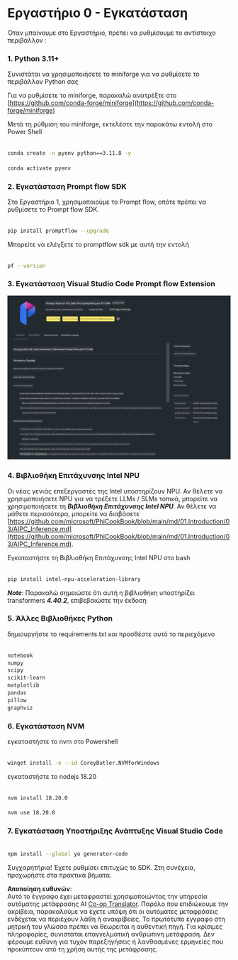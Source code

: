 <!--
CO_OP_TRANSLATOR_METADATA:
{
  "original_hash": "a4ef39027902e82f2c33d568d2a2259a",
  "translation_date": "2025-07-17T03:50:31+00:00",
  "source_file": "md/02.Application/02.Code/Phi3/VSCodeExt/HOL/AIPC/01.Installations.md",
  "language_code": "el"
}
-->
# **Εργαστήριο 0 - Εγκατάσταση**

Όταν μπαίνουμε στο Εργαστήριο, πρέπει να ρυθμίσουμε το αντίστοιχο περιβάλλον :


### **1. Python 3.11+**

Συνιστάται να χρησιμοποιήσετε το miniforge για να ρυθμίσετε το περιβάλλον Python σας

Για να ρυθμίσετε το miniforge, παρακαλώ ανατρέξτε στο [https://github.com/conda-forge/miniforge](https://github.com/conda-forge/miniforge)

Μετά τη ρύθμιση του miniforge, εκτελέστε την παρακάτω εντολή στο Power Shell

```bash

conda create -n pyenv python==3.11.8 -y

conda activate pyenv

```


### **2. Εγκατάσταση Prompt flow SDK**

Στο Εργαστήριο 1, χρησιμοποιούμε το Prompt flow, οπότε πρέπει να ρυθμίσετε το Prompt flow SDK.

```bash

pip install promptflow --upgrade

```

Μπορείτε να ελέγξετε το promptflow sdk με αυτή την εντολή


```bash

pf --version

```

### **3. Εγκατάσταση Visual Studio Code Prompt flow Extension**

![pf](../../../../../../../../../translated_images/pf_ext.8cf76b5846e9b8562b0dd276004237b3ff3797066b9f912d39c0ae6c88b35878.el.png)


### **4. Βιβλιοθήκη Επιτάχυνσης Intel NPU**

Οι νέας γενιάς επεξεργαστές της Intel υποστηρίζουν NPU. Αν θέλετε να χρησιμοποιήσετε NPU για να τρέξετε LLMs / SLMs τοπικά, μπορείτε να χρησιμοποιήσετε τη ***Βιβλιοθήκη Επιτάχυνσης Intel NPU***. Αν θέλετε να μάθετε περισσότερα, μπορείτε να διαβάσετε [https://github.com/microsoft/PhiCookBook/blob/main/md/01.Introduction/03/AIPC_Inference.md](https://github.com/microsoft/PhiCookBook/blob/main/md/01.Introduction/03/AIPC_Inference.md).

Εγκαταστήστε τη Βιβλιοθήκη Επιτάχυνσης Intel NPU στο bash


```bash

pip install intel-npu-acceleration-library

```

***Note***: Παρακαλώ σημειώστε ότι αυτή η βιβλιοθήκη υποστηρίζει transformers ***4.40.2***, επιβεβαιώστε την έκδοση


### **5. Άλλες Βιβλιοθήκες Python**


δημιουργήστε το requirements.txt και προσθέστε αυτό το περιεχόμενο

```txt

notebook
numpy 
scipy 
scikit-learn 
matplotlib 
pandas 
pillow 
graphviz

```


### **6. Εγκατάσταση NVM**

εγκαταστήστε το nvm στο Powershell 


```bash

winget install -e --id CoreyButler.NVMforWindows

```

εγκαταστήστε το nodejs 18.20


```bash

nvm install 18.20.0

nvm use 18.20.0

```

### **7. Εγκατάσταση Υποστήριξης Ανάπτυξης Visual Studio Code**


```bash

npm install --global yo generator-code

```

Συγχαρητήρια! Έχετε ρυθμίσει επιτυχώς το SDK. Στη συνέχεια, προχωρήστε στα πρακτικά βήματα.

**Αποποίηση ευθυνών**:  
Αυτό το έγγραφο έχει μεταφραστεί χρησιμοποιώντας την υπηρεσία αυτόματης μετάφρασης AI [Co-op Translator](https://github.com/Azure/co-op-translator). Παρόλο που επιδιώκουμε την ακρίβεια, παρακαλούμε να έχετε υπόψη ότι οι αυτόματες μεταφράσεις ενδέχεται να περιέχουν λάθη ή ανακρίβειες. Το πρωτότυπο έγγραφο στη μητρική του γλώσσα πρέπει να θεωρείται η αυθεντική πηγή. Για κρίσιμες πληροφορίες, συνιστάται επαγγελματική ανθρώπινη μετάφραση. Δεν φέρουμε ευθύνη για τυχόν παρεξηγήσεις ή λανθασμένες ερμηνείες που προκύπτουν από τη χρήση αυτής της μετάφρασης.